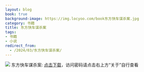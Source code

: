 ```yaml
---
layout: blog
book: true
background-image: https://img.locyoo.com/book东方快车谋杀案.jpg
category: 书籍
title: 东方快车谋杀案
tags:
- 书籍
- 小说
redirect_from:
  - /2024/03/东方快车谋杀案/
---
```

![](https://img.locyoo.com/book东方快车谋杀案.jpg)
东方快车谋杀案: <a name = "ref1" href="https://url18.ctfile.com/f/50983618-1323174826-0684ca?p=3619">点击下载</a>，访问密码请点击右上方“关于”自行查看